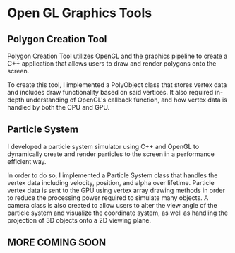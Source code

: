 # Open GL Graphics Tools

## Polygon Creation Tool
Polygon Creation Tool utilizes OpenGL and the graphics pipeline to create a C++ application that allows users to draw and render polygons onto the screen.

To create this tool, I implemented a PolyObject class that stores vertex data and includes draw functionality based on said vertices. It also required in-depth understanding of OpenGL's callback function, and how vertex data is handled by both the CPU and GPU.

## Particle System
I developed a particle system simulator using C++ and OpenGL to dynamically create and render particles to the screen in a performance efficient way.

In order to do so, I implemented a Particle System class that handles the vertex data including velocity, position, and alpha over lifetime. Particle vertex data is sent to the GPU using vertex array drawing methods in order to reduce the processing power required to simulate many objects. A camera class is also created to allow users to alter the view angle of the particle system and visualize the coordinate system, as well as handling the projection of 3D objects onto a 2D viewing plane.

## MORE COMING SOON
